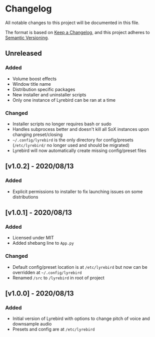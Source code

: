 # Changelog
All notable changes to this project will be documented in this file.

The format is based on [Keep a Changelog](https://keepachangelog.com/en/1.0.0/),
and this project adheres to [Semantic Versioning](https://semver.org/spec/v2.0.0.html).

## Unreleased

### Added

- Volume boost effects
- Window title name
- Distribution specific packages
- New installer and uninstaller scripts
- Only one instance of Lyrebird can be ran at a time

### Changed

- Installer scripts no longer requires bash or sudo
- Handles subprocess better and doesn't kill all SoX instances upon changing preset/closing
- `~/.config/lyrebird` is the only directory for config/presets (`/etc/lyrebird/` no longer used and should be migrated)
- Lyrebird will now automatically create missing config/preset files

## [v1.0.2] - 2020/08/13

### Added

- Explicit permissions to installer to fix launching issues on some distributions

## [v1.0.1] - 2020/08/13

### Added

- Licensed under MIT
- Added shebang line to `App.py`

### Changed

- Default config/preset location is at `/etc/lyrebird` but now can be overridden at `~/.config/lyrebird`
- Renamed `/src` to `/lyrebird` in root of project

## [v1.0.0] - 2020/08/13

### Added

- Initial version of Lyrebird with options to change pitch of voice and downsample audio
- Presets and config are at `/etc/lyrebird`